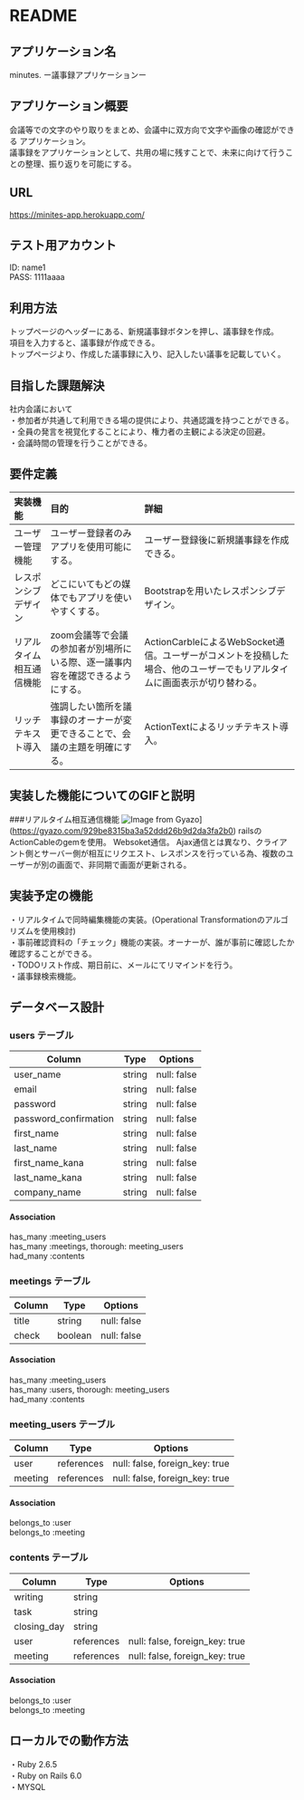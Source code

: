 # README

## アプリケーション名
minutes.
ー議事録アプリケーションー

## アプリケーション概要
会議等での文字のやり取りをまとめ、会議中に双方向で文字や画像の確認ができる
アプリケーション。  
議事録をアプリケーションとして、共用の場に残すことで、未来に向けて行うことの整理、振り返りを可能にする。

## URL
https://minites-app.herokuapp.com/

## テスト用アカウント
ID: name1  
PASS: 1111aaaa  

## 利用方法
トップページのヘッダーにある、新規議事録ボタンを押し、議事録を作成。  
項目を入力すると、議事録が作成できる。  
トップページより、作成した議事録に入り、記入したい議事を記載していく。  

## 目指した課題解決
社内会議において  
・参加者が共通して利用できる場の提供により、共通認識を持つことができる。  
・全員の発言を視覚化することにより、権力者の主観による決定の回避。  
・会議時間の管理を行うことができる。

## 要件定義

|実装機能    |目的|詳細|
|:---|:---|:---|
ユーザー管理機能|ユーザー登録者のみアプリを使用可能にする。|ユーザー登録後に新規議事録を作成できる。|
レスポンシブデザイン|どこにいてもどの媒体でもアプリを使いやすくする。|Bootstrapを用いたレスポンシブデザイン。|
リアルタイム相互通信機能|zoom会議等で会議の参加者が別場所にいる際、逐一議事内容を確認できるようにする。|ActionCarbleによるWebSocket通信。ユーザーがコメントを投稿した場合、他のユーザーでもリアルタイムに画面表示が切り替わる。|
リッチテキスト導入|強調したい箇所を議事録のオーナーが変更できることで、会議の主題を明確にする。|ActionTextによるリッチテキスト導入。|

## 実装した機能についてのGIFと説明

###リアルタイム相互通信機能
![Image from Gyazo](https://i.gyazo.com/929be8315ba3a52ddd26b9d2da3fa2b0.gif)](https://gyazo.com/929be8315ba3a52ddd26b9d2da3fa2b0)
railsのActionCableのgemを使用。 Websoket通信。
Ajax通信とは異なり、クライアント側とサーバー側が相互にリクエスト、レスポンスを行っている為、複数のユーザーが別の画面で、非同期で画面が更新される。  


## 実装予定の機能
・リアルタイムで同時編集機能の実装。(Operational Transformationのアルゴリズムを使用検討)  
・事前確認資料の「チェック」機能の実装。オーナーが、誰が事前に確認したか確認することができる。  
・TODOリスト作成、期日前に、メールにてリマインドを行う。  
・議事録検索機能。


## データベース設計

### users テーブル

| Column                | Type   | Options     |
| --------------------  | ------ | ----------- |
| user_name             | string | null: false |
| email                 | string | null: false |
| password              | string | null: false |
| password_confirmation | string | null: false |
| first_name            | string | null: false |
| last_name             | string | null: false |
| first_name_kana       | string | null: false |
| last_name_kana        | string | null: false |
| company_name          | string | null: false |

#### Association
has_many :meeting_users  
has_many :meetings, thorough: meeting_users  
had_many :contents

 
### meetings テーブル

| Column  | Type    | Options     |
| ------- | ------- | ----------- |
| title   | string  | null: false |
| check   | boolean | null: false |

#### Association
has_many :meeting_users  
has_many :users, thorough: meeting_users  
had_many :contents


### meeting_users テーブル

| Column    | Type       | Options                        |
| --------- | ---------- | ------------------------------ |
| user      | references | null: false, foreign_key: true |
| meeting   | references | null: false, foreign_key: true |

#### Association
belongs_to :user  
belongs_to :meeting  


### contents テーブル

| Column      | Type       | Options                        |
| ----------- | ---------- | ------------------------------ |
| writing     | string     |                                |
| task        | string     |                                |
| closing_day | string     |                                |
| user        | references | null: false, foreign_key: true |
| meeting     | references | null: false, foreign_key: true |



#### Association
belongs_to :user  
belongs_to :meeting  

## ローカルでの動作方法
・Ruby 2.6.5  
・Ruby on Rails 6.0  
・MYSQL  
